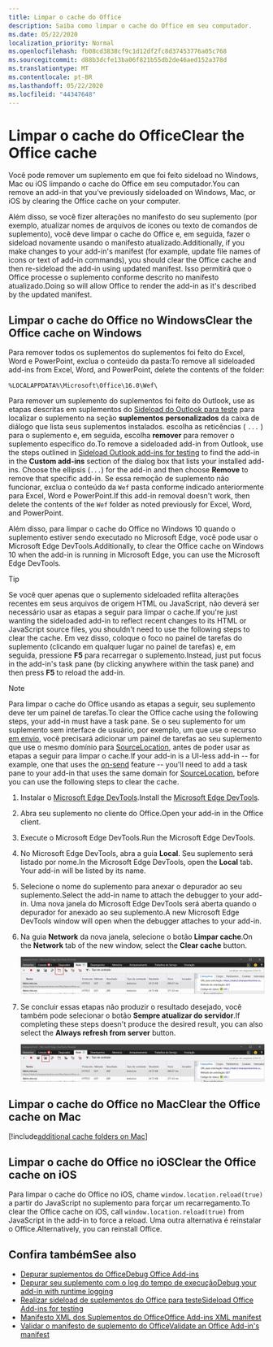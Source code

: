 ```yaml
---
title: Limpar o cache do Office
description: Saiba como limpar o cache do Office em seu computador.
ms.date: 05/22/2020
localization_priority: Normal
ms.openlocfilehash: fb08cd3838cf9c1d12df2fc8d37453776a05c768
ms.sourcegitcommit: d88b3dcfe13ba06f821b55db2de46aed152a378d
ms.translationtype: MT
ms.contentlocale: pt-BR
ms.lasthandoff: 05/22/2020
ms.locfileid: "44347648"
---
```

# <a name="clear-the-office-cache"></a><span data-ttu-id="9d973-103">Limpar o cache do Office</span><span class="sxs-lookup"><span data-stu-id="9d973-103">Clear the Office cache</span></span>

<span data-ttu-id="9d973-104">Você pode remover um suplemento em que foi feito sideload no Windows, Mac ou iOS limpando o cache do Office em seu computador.</span><span class="sxs-lookup"><span data-stu-id="9d973-104">You can remove an add-in that you've previously sideloaded on Windows, Mac, or iOS by clearing the Office cache on your computer.</span></span>

<span data-ttu-id="9d973-105">Além disso, se você fizer alterações no manifesto do seu suplemento (por exemplo, atualizar nomes de arquivos de ícones ou texto de comandos de suplemento), você deve limpar o cache do Office e, em seguida, fazer o sideload novamente usando o manifesto atualizado.</span><span class="sxs-lookup"><span data-stu-id="9d973-105">Additionally, if you make changes to your add-in's manifest (for example, update file names of icons or text of add-in commands), you should clear the Office cache and then re-sideload the add-in using updated manifest.</span></span> <span data-ttu-id="9d973-106">Isso permitirá que o Office processe o suplemento conforme descrito no manifesto atualizado.</span><span class="sxs-lookup"><span data-stu-id="9d973-106">Doing so will allow Office to render the add-in as it's described by the updated manifest.</span></span>

## <a name="clear-the-office-cache-on-windows"></a><span data-ttu-id="9d973-107">Limpar o cache do Office no Windows</span><span class="sxs-lookup"><span data-stu-id="9d973-107">Clear the Office cache on Windows</span></span>

<span data-ttu-id="9d973-108">Para remover todos os suplementos do suplementos foi feito do Excel, Word e PowerPoint, exclua o conteúdo da pasta:</span><span class="sxs-lookup"><span data-stu-id="9d973-108">To remove all sideloaded add-ins from Excel, Word, and PowerPoint, delete the contents of the folder:</span></span>

```
%LOCALAPPDATA%\Microsoft\Office\16.0\Wef\
```

<span data-ttu-id="9d973-109">Para remover um suplemento do suplementos foi feito do Outlook, use as etapas descritas em suplementos do [Sideload do Outlook para teste](../outlook/sideload-outlook-add-ins-for-testing.md) para localizar o suplemento na seção **suplementos personalizados** da caixa de diálogo que lista seus suplementos instalados. escolha as reticências ( `...` ) para o suplemento e, em seguida, escolha **remover** para remover o suplemento específico do.</span><span class="sxs-lookup"><span data-stu-id="9d973-109">To remove a sideloaded add-in from Outlook, use the steps outlined in [Sideload Outlook add-ins for testing](../outlook/sideload-outlook-add-ins-for-testing.md) to find the add-in in the **Custom add-ins** section of the dialog box that lists your installed add-ins. Choose the ellipsis (`...`) for the add-in and then choose **Remove** to remove that specific add-in.</span></span> <span data-ttu-id="9d973-110">Se essa remoção de suplemento não funcionar, exclua o conteúdo da `Wef` pasta conforme indicado anteriormente para Excel, Word e PowerPoint.</span><span class="sxs-lookup"><span data-stu-id="9d973-110">If this add-in removal doesn't work, then delete the contents of the `Wef` folder as noted previously for Excel, Word, and PowerPoint.</span></span>

<span data-ttu-id="9d973-111">Além disso, para limpar o cache do Office no Windows 10 quando o suplemento estiver sendo executado no Microsoft Edge, você pode usar o Microsoft Edge DevTools.</span><span class="sxs-lookup"><span data-stu-id="9d973-111">Additionally, to clear the Office cache on Windows 10 when the add-in is running in Microsoft Edge, you can use the Microsoft Edge DevTools.</span></span>

> [!TIP]
> <span data-ttu-id="9d973-112">Se você quer apenas que o suplemento sideloaded reflita alterações recentes em seus arquivos de origem HTML ou JavaScript, não deverá ser necessário usar as etapas a seguir para limpar o cache.</span><span class="sxs-lookup"><span data-stu-id="9d973-112">If you're just wanting the sideloaded add-in to reflect recent changes to its HTML or JavaScript source files, you shouldn't need to use the following steps to clear the cache.</span></span> <span data-ttu-id="9d973-113">Em vez disso, coloque o foco no painel de tarefas do suplemento (clicando em qualquer lugar no painel de tarefas) e, em seguida, pressione **F5** para recarregar o suplemento.</span><span class="sxs-lookup"><span data-stu-id="9d973-113">Instead, just put focus in the add-in's task pane (by clicking anywhere within the task pane) and then press **F5** to reload the add-in.</span></span>

> [!NOTE]
> <span data-ttu-id="9d973-114">Para limpar o cache do Office usando as etapas a seguir, seu suplemento deve ter um painel de tarefas.</span><span class="sxs-lookup"><span data-stu-id="9d973-114">To clear the Office cache using the following steps, your add-in must have a task pane.</span></span> <span data-ttu-id="9d973-115">Se o seu suplemento for um suplemento sem interface de usuário, por exemplo, um que use o recurso [em envio](../outlook/outlook-on-send-addins.md), você precisará adicionar um painel de tarefas ao seu suplemento que use o mesmo domínio para [SourceLocation](../reference/manifest/sourcelocation.md), antes de poder usar as etapas a seguir para limpar o cache.</span><span class="sxs-lookup"><span data-stu-id="9d973-115">If your add-in is a UI-less add-in -- for example, one that uses the [on-send](../outlook/outlook-on-send-addins.md) feature -- you'll need to add a task pane to your add-in that uses the same domain for [SourceLocation](../reference/manifest/sourcelocation.md), before you can use the following steps to clear the cache.</span></span>

1. <span data-ttu-id="9d973-116">Instalar o [Microsoft Edge DevTools](https://www.microsoft.com/p/microsoft-edge-devtools-preview/9mzbfrmz0mnj).</span><span class="sxs-lookup"><span data-stu-id="9d973-116">Install the [Microsoft Edge DevTools](https://www.microsoft.com/p/microsoft-edge-devtools-preview/9mzbfrmz0mnj).</span></span>

2. <span data-ttu-id="9d973-117">Abra seu suplemento no cliente do Office.</span><span class="sxs-lookup"><span data-stu-id="9d973-117">Open your add-in in the Office client.</span></span>

3. <span data-ttu-id="9d973-118">Execute o Microsoft Edge DevTools.</span><span class="sxs-lookup"><span data-stu-id="9d973-118">Run the Microsoft Edge DevTools.</span></span>

4. <span data-ttu-id="9d973-119">No Microsoft Edge DevTools, abra a guia **Local**. Seu suplemento será listado por nome.</span><span class="sxs-lookup"><span data-stu-id="9d973-119">In the Microsoft Edge DevTools, open the **Local** tab. Your add-in will be listed by its name.</span></span>

5. <span data-ttu-id="9d973-120">Selecione o nome do suplemento para anexar o depurador ao seu suplemento.</span><span class="sxs-lookup"><span data-stu-id="9d973-120">Select the add-in name to attach the debugger to your add-in.</span></span> <span data-ttu-id="9d973-121">Uma nova janela do Microsoft Edge DevTools será aberta quando o depurador for anexado ao seu suplemento.</span><span class="sxs-lookup"><span data-stu-id="9d973-121">A new Microsoft Edge DevTools window will open when the debugger attaches to your add-in.</span></span>

6. <span data-ttu-id="9d973-122">Na guia **Network** da nova janela, selecione o botão **Limpar cache**.</span><span class="sxs-lookup"><span data-stu-id="9d973-122">On the **Network** tab of the new window, select the **Clear cache** button.</span></span>

    ![Captura de tela do Microsoft Edge DevTools com o botão Limpar cache realçado](../images/edge-devtools-clear-cache.png)

7. <span data-ttu-id="9d973-124">Se concluir essas etapas não produzir o resultado desejado, você também pode selecionar o botão **Sempre atualizar do servidor**.</span><span class="sxs-lookup"><span data-stu-id="9d973-124">If completing these steps doesn't produce the desired result, you can also select the **Always refresh from server** button.</span></span>

    ![Captura de tela do Microsoft Edge DevTools com o botão sempre atualizar do servidor realçado](../images/edge-devtools-refresh-from-server.png)

## <a name="clear-the-office-cache-on-mac"></a><span data-ttu-id="9d973-126">Limpar o cache do Office no Mac</span><span class="sxs-lookup"><span data-stu-id="9d973-126">Clear the Office cache on Mac</span></span>

[!include[additional cache folders on Mac](../includes/mac-cache-folders.md)]

## <a name="clear-the-office-cache-on-ios"></a><span data-ttu-id="9d973-127">Limpar o cache do Office no iOS</span><span class="sxs-lookup"><span data-stu-id="9d973-127">Clear the Office cache on iOS</span></span>

<span data-ttu-id="9d973-128">Para limpar o cache do Office no iOS, chame `window.location.reload(true)` a partir do JavaScript no suplemento para forçar um recarregamento.</span><span class="sxs-lookup"><span data-stu-id="9d973-128">To clear the Office cache on iOS, call `window.location.reload(true)` from JavaScript in the add-in to force a reload.</span></span> <span data-ttu-id="9d973-129">Uma outra alternativa é reinstalar o Office.</span><span class="sxs-lookup"><span data-stu-id="9d973-129">Alternatively, you can reinstall Office.</span></span>

## <a name="see-also"></a><span data-ttu-id="9d973-130">Confira também</span><span class="sxs-lookup"><span data-stu-id="9d973-130">See also</span></span>

- [<span data-ttu-id="9d973-131">Depurar suplementos do Office</span><span class="sxs-lookup"><span data-stu-id="9d973-131">Debug Office Add-ins</span></span>](debug-add-ins-using-f12-developer-tools-on-windows-10.md)
- [<span data-ttu-id="9d973-132">Depurar seu suplemento com o log do tempo de execução</span><span class="sxs-lookup"><span data-stu-id="9d973-132">Debug your add-in with runtime logging</span></span>](runtime-logging.md)
- [<span data-ttu-id="9d973-133">Realizar sideload de suplementos do Office para teste</span><span class="sxs-lookup"><span data-stu-id="9d973-133">Sideload Office Add-ins for testing</span></span>](sideload-office-add-ins-for-testing.md)
- [<span data-ttu-id="9d973-134">Manifesto XML dos Suplementos do Office</span><span class="sxs-lookup"><span data-stu-id="9d973-134">Office Add-ins XML manifest</span></span>](../develop/add-in-manifests.md)
- [<span data-ttu-id="9d973-135">Validar o manifesto de suplemento do Office</span><span class="sxs-lookup"><span data-stu-id="9d973-135">Validate an Office Add-in's manifest</span></span>](troubleshoot-manifest.md)
